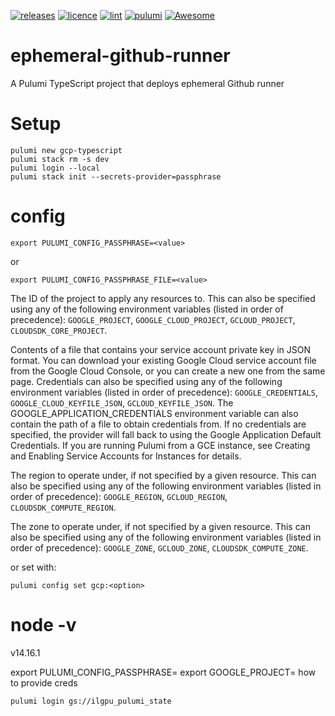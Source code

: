 [![releases](https://badgen.net/github/releases/pavlovic-ivan/ephemeral-github-runner?icon=github&color=orange)](https://github.com/pavlovic-ivan/ephemeral-github-runner/releases)
[![licence](https://badgen.net/github/license/pavlovic-ivan/ephemeral-github-runner?icon=github)](https://github.com/pavlovic-ivan/ephemeral-github-runner/blob/main/LICENSE.md)
[![lint](https://github.com/pavlovic-ivan/ephemeral-github-runner/actions/workflows/lint.yaml/badge.svg)](https://github.com/pavlovic-ivan/ephemeral-github-runner/actions)
[![pulumi](https://badgen.net/npm/v/@pulumi/pulumi)](https://www.pulumi.com)
[![Awesome](https://awesome.re/badge.svg)](https://awesome.re)

# ephemeral-github-runner
A Pulumi TypeScript project that deploys ephemeral Github runner

# Setup
```
pulumi new gcp-typescript
pulumi stack rm -s dev
pulumi login --local
pulumi stack init --secrets-provider=passphrase
```

# config
```
export PULUMI_CONFIG_PASSPHRASE=<value>
```
or
```
export PULUMI_CONFIG_PASSPHRASE_FILE=<value>
```

The ID of the project to apply any resources to. This can also be specified using any of the following environment variables (listed in order of precedence): `GOOGLE_PROJECT`, `GOOGLE_CLOUD_PROJECT`, `GCLOUD_PROJECT`, `CLOUDSDK_CORE_PROJECT`.

Contents of a file that contains your service account private key in JSON format. You can download your existing Google Cloud service account file from the Google Cloud Console, or you can create a new one from the same page. Credentials can also be specified using any of the following environment variables (listed in order of precedence): `GOOGLE_CREDENTIALS`, `GOOGLE_CLOUD_KEYFILE_JSON`, `GCLOUD_KEYFILE_JSON`. The GOOGLE_APPLICATION_CREDENTIALS environment variable can also contain the path of a file to obtain credentials from. If no credentials are specified, the provider will fall back to using the Google Application Default Credentials. If you are running Pulumi from a GCE instance, see Creating and Enabling Service Accounts for Instances for details.

The region to operate under, if not specified by a given resource. This can also be specified using any of the following environment variables (listed in order of precedence): `GOOGLE_REGION`, `GCLOUD_REGION`, `CLOUDSDK_COMPUTE_REGION`.

The zone to operate under, if not specified by a given resource. This can also be specified using any of the following environment variables (listed in order of precedence): `GOOGLE_ZONE`, `GCLOUD_ZONE`, `CLOUDSDK_COMPUTE_ZONE`.

or set with:
```
pulumi config set gcp:<option>
```

# node -v
v14.16.1

export PULUMI_CONFIG_PASSPHRASE=
export GOOGLE_PROJECT=
how to provide creds

```
pulumi login gs://ilgpu_pulumi_state
```